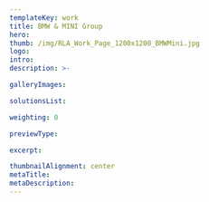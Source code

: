 ```yaml
---
templateKey: work
title: BMW & MINI Group
hero: 
thumb: /img/RLA_Work_Page_1200x1200_BMWMini.jpg
logo: 
intro: 
description: >-

galleryImages:

solutionsList:

weighting: 0

previewType:

excerpt:

thumbnailAlignment: center
metaTitle: 
metaDescription:
---
```

